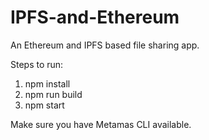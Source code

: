 # IPFS-and-Ethereum
An Ethereum and IPFS based file sharing app.

Steps to run:

1. npm install
2. npm run build
3. npm start

Make sure you have Metamas CLI available.
